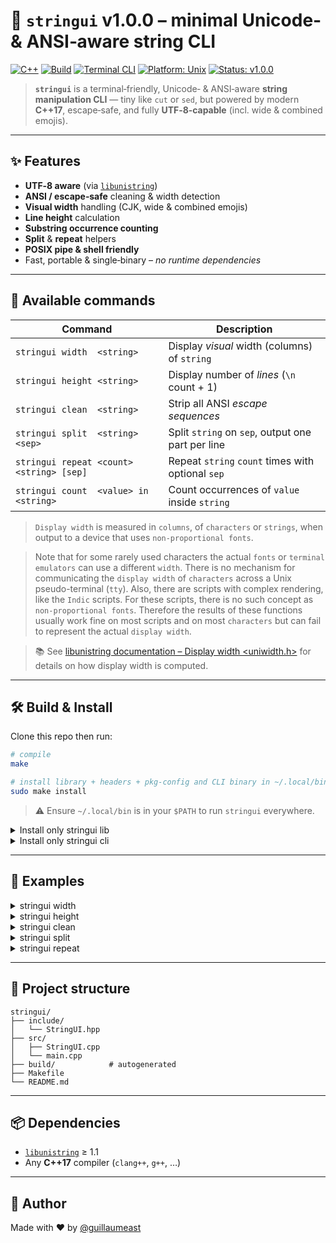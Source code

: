 # 🎨 **`stringui` v1.0.0** – minimal Unicode‑ & ANSI‑aware string CLI

[![C++](https://img.shields.io/badge/language-C%2B%2B17-blue)](https://en.cppreference.com/)
[![Build](https://img.shields.io/badge/build-clang%2B%2B-orange)](https://clang.llvm.org/)
[![Terminal CLI](https://img.shields.io/badge/type-CLI-lightgrey)](https://en.wikipedia.org/wiki/Command-line_interface)
[![Platform: Unix](https://img.shields.io/badge/platform-Unix-darkgreen)](https://en.wikipedia.org/wiki/Unix)
[![Status: v1.0.0](https://img.shields.io/badge/status-v1.0.0-brightgreen)](https://github.com/guillaumeast/stringui/releases/tag/v1.0.0)

> **`stringui`** is a terminal‑friendly, Unicode‑ & ANSI‑aware **string manipulation CLI** — tiny like `cut` or `sed`, but powered by modern **C++17**, escape‑safe, and fully **UTF‑8‑capable** (incl. wide & combined emojis).

---

## ✨ Features

- **UTF‑8 aware** (via [`libunistring`](https://www.gnu.org/software/libunistring/))
- **ANSI / escape‑safe** cleaning & width detection
- **Visual width** handling (CJK, wide & combined emojis)
- **Line height** calculation
- **Substring occurrence counting**
- **Split** & **repeat** helpers
- **POSIX pipe & shell friendly**
- Fast, portable & single‑binary – *no runtime dependencies*

---

## 🚀 Available commands

| Command                                    | Description                                             |
|--------------------------------------------|---------------------------------------------------------|
| `stringui width  <string>`                 | Display *visual* width (columns) of `string`           |
| `stringui height <string>`                 | Display number of *lines* (`\n` count + 1)            |
| `stringui clean  <string>`                 | Strip all ANSI *escape sequences*                      |
| `stringui split  <string> <sep>`           | Split `string` on `sep`, output one part per line      |
| `stringui repeat <count> <string> [sep]`   | Repeat `string` `count` times with optional `sep`      |
| `stringui count  <value> in <string>`      | Count occurrences of `value` inside `string`           |

> `Display width` is measured in `columns`, of `characters` or `strings`, when output to a device that uses `non-proportional fonts`.

> Note that for some rarely used characters the actual `fonts` or `terminal emulators` can use a different `width`. There is no mechanism for communicating the `display width` of `characters` across a Unix pseudo-terminal (`tty`).
> Also, there are scripts with complex rendering, like the `Indic` scripts. For these scripts, there is no such concept as `non-proportional fonts`. Therefore the results of these functions usually work fine on most scripts and on most `characters` but can fail to represent the actual `display width`.

> 📚 See [libunistring documentation – Display width <uniwidth.h>](https://www.gnu.org/software/libunistring/manual/libunistring.html#uniwidth_002eh) for details on how display width is computed.

---

## 🛠️ Build & Install

Clone this repo then run:

```bash
# compile
make

# install library + headers + pkg‑config and CLI binary in ~/.local/bin
sudo make install
```

> ⚠️ Ensure `~/.local/bin` is in your `$PATH` to run `stringui` everywhere.

<details>
  <summary>Install only stringui lib</summary>

```bash
# compile
make

# install library + headers + pkg‑config
sudo make install-lib
```

</details>

<details>
  <summary>Install only stringui cli</summary>

```bash
# compile
make

# install CLI binary in ~/.local/bin
make install-cli
```

</details>

---

## 🧪 Examples


<details>
    <summary>stringui width</summary>
    
```bash
red="$(printf "\033[31m")"                        # ANSI escape code for red
reset="$(printf "\033[0m")"                       # ANSI escape code to reset colors

stringui width "1234"                             # output → "4"
stringui width "1🛑4"                             # output → "4"
stringui width "$(printf "${red}1${reset}🛑4")"   # output → "4"
```

</details>

<details>
    <summary>stringui height</summary>
    
```sh
stringui height "$(printf "1\n2\n3")"             # output → "3"
```

</details>

<details>
    <summary>stringui clean</summary>
    
```sh
red="$(printf "\033[31m")"                   # ANSI escape code for red
reset="$(printf "\033[0m")"                  # ANSI escape code to reset colors

stringui clean "$(printf "${red}Red${reset}")"   # output → "Red"
```

</details>

<details>
    <summary>stringui split</summary>
    
```sh
stringui split "a-b-c" "-"            # output → "a\nb\nc"
```

</details>

<details>
    <summary>stringui repeat</summary>
    
```sh
stringui repeat 3 "foo" "-"           # output → "foo-foo-foo"
```

</details>

---

## 📁 Project structure

```
stringui/
├── include/
│   └── StringUI.hpp
├── src/
│   ├── StringUI.cpp
│   └── main.cpp
├── build/            # autogenerated
├── Makefile
└── README.md
```

---

## 📦 Dependencies

- [`libunistring`](https://www.gnu.org/software/libunistring/) ≥ 1.1
- Any **C++17** compiler (`clang++`, `g++`, …)

---

## 👤 Author

Made with ❤️ by [@guillaumeast](https://github.com/guillaumeast)

